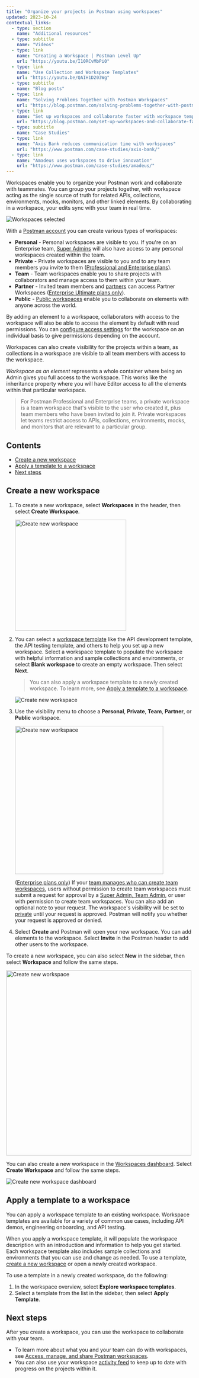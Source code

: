 ```yaml
---
title: "Organize your projects in Postman using workspaces"
updated: 2023-10-24
contextual_links:
  - type: section
    name: "Additional resources"
  - type: subtitle
    name: "Videos"
  - type: link
    name: "Creating a Workspace | Postman Level Up"
    url: "https://youtu.be/I10RCvMbPi0"
  - type: link
    name: "Use Collection and Workspace Templates"
    url: "https://youtu.be/QAIH1D203Wg"
  - type: subtitle
    name: "Blog posts"
  - type: link
    name: "Solving Problems Together with Postman Workspaces"
    url: "https://blog.postman.com/solving-problems-together-with-postman-workspaces/"
  - type: link
    name: "Set up workspaces and collaborate faster with workspace templates"
    url: "https://blog.postman.com/set-up-workspaces-and-collaborate-faster-with-workspace-templates/"
  - type: subtitle
    name: "Case Studies"
  - type: link
    name: "Axis Bank reduces communication time with workspaces"
    url: "https://www.postman.com/case-studies/axis-bank/"
  - type: link
    name: "Amadeus uses workspaces to drive innovation"
    url: "https://www.postman.com/case-studies/amadeus/"
---
```


Workspaces enable you to organize your Postman work and collaborate with teammates. You can group your projects together, with workspace acting as the single source of truth for related APIs, collections, environments, mocks, monitors, and other linked elements. By collaborating in a workspace, your edits sync with your team in real time.

<img alt="Workspaces selected" src="https://assets.postman.com/postman-docs/v10/workspace-overview-switcher-selected-v10-2.jpg"/>

With a [Postman account](/docs/getting-started/installation/postman-account/) you can create various types of workspaces:

* **Personal** - Personal workspaces are visible to you. If you're on an Enterprise team, [Super Admins](/docs/collaborating-in-postman/roles-and-permissions/#team-roles) will also have access to any personal workspaces created within the team.
* **Private** - Private workspaces are visible to you and to any team members you invite to them ([Professional and Enterprise plans](https://www.postman.com/pricing)).
* **Team** - Team workspaces enable you to share projects with collaborators and manage access to them within your team.
* **Partner** - Invited team members and [partners](/docs/collaborating-in-postman/using-workspaces/partner-workspaces/) can access Partner Workspaces ([Enterprise Ultimate plans only](https://www.postman.com/pricing)).
* **Public** - [Public workspaces](/docs/collaborating-in-postman/using-workspaces/public-workspaces/) enable you to collaborate on elements with anyone across the world.

By adding an element to a workspace, collaborators with access to the workspace will also be able to access the element by default with read permissions. You can [configure access settings](/docs/collaborating-in-postman/roles-and-permissions/) for the workspace on an individual basis to give permissions depending on the account.

Workspaces can also create visibility for the projects within a team, as collections in a workspace are visible to all team members with access to the workspace.

_Workspace as an element_ represents a whole container where being an Admin gives you full access to the workspace. This works like the inheritance property where you will have Editor access to all the elements within that particular workspace.

> For Postman Professional and Enterprise teams, a private workspace is a team workspace that's visible to the user who created it, plus team members who have been invited to join it. Private workspaces let teams restrict access to APIs, collections, environments, mocks, and monitors that are relevant to a particular group.

## Contents

* [Create a new workspace](#create-a-new-workspace)
* [Apply a template to a workspace](#apply-a-template-to-a-workspace)
* [Next steps](#next-steps)

## Create a new workspace

1. To create a new workspace, select **Workspaces** in the header, then select **Create Workspace**.

    <img alt="Create new workspace" src="https://assets.postman.com/postman-docs/v10/workspace-switcher-v10.14.jpg" width="300px"/>

1. You can select a [workspace template](#apply-a-template-to-a-workspace) like the API development template, the API testing template, and others to help you set up a new workspace. Select a workspace template to populate the workspace with helpful information and sample collections and environments, or select **Blank workspace** to create an empty workspace. Then select **Next**.

    > You can also apply a workspace template to a newly created workspace. To learn more, see [Apply a template to a workspace](#apply-a-template-to-a-workspace).

    <img alt="Create new workspace" src="https://assets.postman.com/postman-docs/v10/create-workspace-and-apply-template-full-screen-v10-2.jpg"/>

1. Use the visibility menu to choose a **Personal**, **Private**, **Team**, **Partner**, or **Public** workspace.

    <img alt="Create new workspace" src="https://assets.postman.com/postman-docs/v10/create-workspace-v10-3.jpg" width="400px"/>

    ([Enterprise plans only](https://www.postman.com/pricing/)) If your [team manages who can create team workspaces](/docs/administration/managing-your-team/manage-team-workspaces/), users without permission to create team workspaces must submit a request for approval by a [Super Admin, Team Admin](/docs/collaborating-in-postman/roles-and-permissions/#team-roles), or user with permission to create team workspaces. You can also add an optional note to your request. The workspace's visibility will be set to [private](/docs/collaborating-in-postman/using-workspaces/managing-workspaces/#changing-workspace-visibility) until your request is approved. Postman will notify you whether your request is approved or denied.

1. Select **Create** and Postman will open your new workspace. You can add elements to the workspace. Select **Invite** in the Postman header to add other users to the workspace.

To create a new workspace, you can also select **New** in the sidebar, then select **Workspace** and follow the same steps.

<img alt="Create new workspace" src="https://assets.postman.com/postman-docs/v10/create-new-workspace-v10-1.jpg" width="500px"/>

You can also create a new workspace in the [Workspaces dashboard](https://app.getpostman.com/dashboard). Select **Create Workspace** and follow the same steps.

![Create new workspace dashboard](https://assets.postman.com/postman-docs/v10/create-new-workspace-dashboard-v10.jpg)

## Apply a template to a workspace

You can apply a workspace template to an existing workspace. Workspace templates are available for a variety of common use cases, including API demos, engineering onboarding, and API testing.

When you apply a workspace template, it will populate the workspace description with an introduction and information to help you get started. Each workspace template also includes sample collections and environments that you can use and change as needed. To use a template, [create a new workspace](#create-a-new-workspace) or open a newly created workspace.

To use a template in a newly created workspace, do the following:

1. In the workspace overview, select **Explore workspace templates**.
1. Select a template from the list in the sidebar, then select **Apply Template**.

## Next steps

After you create a workspace, you can use the workspace to collaborate with your team.

* To learn more about what you and your team can do with workspaces, see [Access, manage, and share Postman workspaces](/docs/collaborating-in-postman/using-workspaces/managing-workspaces/).
* You can also use your workspace [activity feed](/docs/collaborating-in-postman/using-workspaces/changelog-and-restoring-collections/) to keep up to date with progress on the projects within it.

